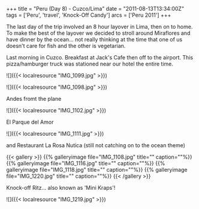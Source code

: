 +++
title = "Peru (Day 8) - Cuzco/Lima"
date = "2011-08-13T13:34:00Z"
tags = ['Peru', 'travel', 'Knock-Off Candy']
arcs = ['Peru 2011']
+++



The last day of the trip involved an 8 hour layover in Lima, then on to home.
To make the best of the layover we decided to stroll around Miraflores and
have dinner by the ocean... not really thinking at the time that one of us
doesn't care for fish and the other is vegetarian.

Last morning in Cuzco. Breakfast at Jack's Cafe then off to the airport. 
This pizza/hamburger truck was stationed near our hotel the entire time.

![]({{< localresource "IMG_1099.jpg" >}})

![]({{< localresource "IMG_1098.jpg" >}})

Andes fromt the plane

![]({{< localresource "IMG_1102.jpg" >}})

El Parque del Amor

![]({{< localresource "IMG_1111.jpg" >}})

and Restaurant La Rosa Nutica (still not catching on to the ocean theme)

{{< gallery >}} {{% galleryimage file="IMG_1108.jpg" title=""
caption=""%}} {{% galleryimage file="IMG_1116.jpg" title="" caption=""%}} {{%
galleryimage file="IMG_1118.jpg" title="" caption=""%}} {{% galleryimage
file="IMG_1220.jpg" title="" caption=""%}} {{< /gallery >}}

Knock-off Ritz... also known as 'Mini Kraps'!

![]({{< localresource "IMG_1219.jpg" >}})

